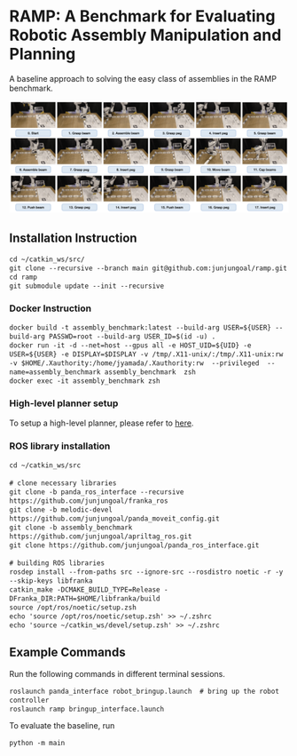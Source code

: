 # RAMP: A Benchmark for Evaluating Robotic Assembly Manipulation and Planning
A baseline approach to solving the easy class of assemblies in the RAMP benchmark.

![Teaser figure](./media/assembly_timelapse.png)

## Installation Instruction
```
cd ~/catkin_ws/src/
git clone --recursive --branch main git@github.com:junjungoal/ramp.git
cd ramp
git submodule update --init --recursive
```

### Docker Instruction
```
docker build -t assembly_benchmark:latest --build-arg USER=${USER} --build-arg PASSWD=root --build-arg USER_ID=$(id -u) .
docker run -it -d --net=host --gpus all -e HOST_UID=${UID} -e USER=${USER} -e DISPLAY=$DISPLAY -v /tmp/.X11-unix/:/tmp/.X11-unix:rw -v $HOME/.Xauthority:/home/jyamada/.Xauthority:rw  --privileged  --name=assembly_benchmark assembly_benchmark  zsh
docker exec -it assembly_benchmark zsh
```
### High-level planner setup
To setup a high-level planner, please refer to [here](https://github.com/M-A-Robson/MTC_ORI_Collab).

### ROS library installation

```
cd ~/catkin_ws/src

# clone necessary libraries
git clone -b panda_ros_interface --recursive https://github.com/junjungoal/franka_ros
git clone -b melodic-devel https://github.com/junjungoal/panda_moveit_config.git
git clone -b assembly_benchmark https://github.com/junjungoal/apriltag_ros.git
git clone https://github.com/junjungoal/panda_ros_interface.git

# building ROS libraries
rosdep install --from-paths src --ignore-src --rosdistro noetic -r -y --skip-keys libfranka
catkin_make -DCMAKE_BUILD_TYPE=Release -DFranka_DIR:PATH=$HOME/libfranka/build 
source /opt/ros/noetic/setup.zsh
echo 'source /opt/ros/noetic/setup.zsh' >> ~/.zshrc
echo 'source ~/catkin_ws/devel/setup.zsh' >> ~/.zshrc
```


## Example Commands

Run the following commands in different terminal sessions.
```
roslaunch panda_interface robot_bringup.launch  # bring up the robot controller
roslaunch ramp bringup_interface.launch
```

To evaluate the baseline, run 
```
python -m main
```

